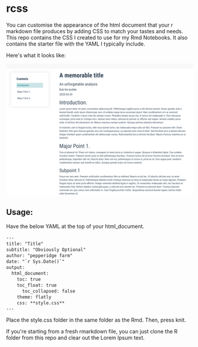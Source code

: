 # rcss
You can customise the appearance of the html document that your r markdown file produces by adding CSS to match your tastes and needs. This repo contains the CSS I created to use for my Rmd Notebooks. It also contains the starter file with the YAML I typically include.


Here's what it looks like:

![Example Picture of Template](https://github.com/AnirudhHimself/rcss/blob/master/img/DemoImage.PNG)

## Usage:
Have the below YAML at the top of your html_document.

```
---
title: "Title"
subtitle: "Obviously Optional"
author: "pepperidge farm"
date: "`r Sys.Date()`"
output: 
  html_document:
    toc: true
    toc_float: true
      toc_collapsed: false
    theme: flatly
    css: **style.css**
---
```

Place the style.css folder in the same folder as the Rmd. Then, press knit.

If you're starting from a fresh rmarkdown file, you can just clone the R folder from this repo and clear out the Lorem Ipsum text.

